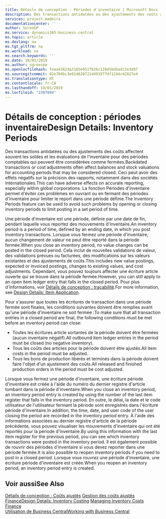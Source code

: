 ```yaml
---
title: Détails de conception - Périodes d'inventaire | Microsoft Docs
description: Des transactions antidatées ou des ajustements des coûts affectent souvent les soldes et les évaluations de l'inventaire pour des périodes comptables qui peuvent être considérées comme fermées. Ceci peut avoir des effets négatifs sur la précision des rapports, notamment dans des sociétés internationales. La fonction Périodes d'inventaire permet d'éviter ces problèmes en ouvrant ou en fermant des périodes d'inventaire pour limiter le report dans une période définie.
services: project-madeira
documentationcenter: ''
author: SorenGP
ms.service: dynamics365-business-central
ms.topic: article
ms.devlang: na
ms.tgt_pltfrm: na
ms.workload: na
ms.search.keywords: ''
ms.date: 10/01/2019
ms.author: sgroespe
ms.openlocfilehash: feaa4362da3165e951fb2bc12845bdbadc2e3d97
ms.sourcegitcommit: 02e704bc3e01d62072144919774f1244c42827e4
ms.translationtype: HT
ms.contentlocale: fr-CA
ms.lasthandoff: 10/01/2019
ms.locfileid: "2307094"
---
```

# <a name="design-details-inventory-periods"></a><span data-ttu-id="0e30e-105">Détails de conception : périodes inventaire</span><span class="sxs-lookup"><span data-stu-id="0e30e-105">Design Details: Inventory Periods</span></span>
<span data-ttu-id="0e30e-106">Des transactions antidatées ou des ajustements des coûts affectent souvent les soldes et les évaluations de l'inventaire pour des périodes comptables qui peuvent être considérées comme fermées.</span><span class="sxs-lookup"><span data-stu-id="0e30e-106">Backdated transactions or cost adjustments often affect balances and stock valuations for accounting periods that may be considered closed.</span></span> <span data-ttu-id="0e30e-107">Ceci peut avoir des effets négatifs sur la précision des rapports, notamment dans des sociétés internationales.</span><span class="sxs-lookup"><span data-stu-id="0e30e-107">This can have adverse effects on accurate reporting, especially within global corporations.</span></span> <span data-ttu-id="0e30e-108">La fonction Périodes d'inventaire permet d'éviter ces problèmes en ouvrant ou en fermant des périodes d'inventaire pour limiter le report dans une période définie.</span><span class="sxs-lookup"><span data-stu-id="0e30e-108">The Inventory Periods feature can be used to avoid such problems by opening or closing inventory periods to limit posting in a set period of time.</span></span>  

 <span data-ttu-id="0e30e-109">Une période d'inventaire est une période, définie par une date de fin, pendant laquelle vous reportez des mouvements d'inventaire.</span><span class="sxs-lookup"><span data-stu-id="0e30e-109">An inventory period is a period of time, defined by an ending date, in which you post inventory transactions.</span></span> <span data-ttu-id="0e30e-110">Lorsque vous fermez une période d'inventaire, aucun changement de valeur ne peut être reporté dans la période fermée.</span><span class="sxs-lookup"><span data-stu-id="0e30e-110">When you close an inventory period, no value changes can be posted in the closed period.</span></span> <span data-ttu-id="0e30e-111">Cela inclut de nouvelles validations de valeur, des validations prévues ou facturées, des modifications sur les valeurs existantes et des ajustements de coûts.</span><span class="sxs-lookup"><span data-stu-id="0e30e-111">This includes new value postings, expected or invoiced postings, changes to existing values, and cost adjustments.</span></span> <span data-ttu-id="0e30e-112">Cependant, vous pouvez toujours affecter une écriture article ouverte qui se trouve dans la période fermée.</span><span class="sxs-lookup"><span data-stu-id="0e30e-112">However, you can still apply to an open item ledger entry that falls in the closed period.</span></span> <span data-ttu-id="0e30e-113">Pour plus d'informations, voir [Détails de conception : traçabilité](design-details-item-application.md).</span><span class="sxs-lookup"><span data-stu-id="0e30e-113">For more information, see [Design Details: Item Application](design-details-item-application.md).</span></span>  

 <span data-ttu-id="0e30e-114">Pour s'assurer que toutes les écritures de transaction dans une période fermée sont finales, les conditions suivantes doivent être remplies avant qu'une période d'inventaire ne soit fermée :</span><span class="sxs-lookup"><span data-stu-id="0e30e-114">To make sure that all transaction entries in a closed period are final, the following conditions must be met before an inventory period can close:</span></span>  

-   <span data-ttu-id="0e30e-115">Toutes les écritures article sortantes de la période doivent être fermées (aucun inventaire négatif).</span><span class="sxs-lookup"><span data-stu-id="0e30e-115">All outbound item ledger entries in the period must be closed (no negative inventory).</span></span>  
-   <span data-ttu-id="0e30e-116">Tous les coûts des articles pour la période doivent être ajustés.</span><span class="sxs-lookup"><span data-stu-id="0e30e-116">All item costs in the period must be adjusted.</span></span>  
-   <span data-ttu-id="0e30e-117">Tous les bons de production libérés et terminés dans la période doivent faire l'objet d'un ajustement des coûts.</span><span class="sxs-lookup"><span data-stu-id="0e30e-117">All released and finished production orders in the period must be cost adjusted.</span></span>  

 <span data-ttu-id="0e30e-118">Lorsque vous fermez une période d'inventaire, une écriture période d'inventaire est créée à l'aide du numéro du dernier registre d'article tombant dans la période d'inventaire.</span><span class="sxs-lookup"><span data-stu-id="0e30e-118">When you close an inventory period, an inventory period entry is created by using the number of the last item register that falls in the inventory period.</span></span> <span data-ttu-id="0e30e-119">En outre, le délai, la date et le code utilisateur de l'utilisateur fermant la période sont enregistrés dans l'écriture période d'inventaire.</span><span class="sxs-lookup"><span data-stu-id="0e30e-119">In addition, the time, date, and user code of the user closing the period are recorded in the inventory period entry.</span></span> <span data-ttu-id="0e30e-120">À l'aide des informations associées au dernier registre d'article de la période précédente, vous pouvez visualiser les mouvements d'inventaire qui ont été reportés pour la période d'inventaire.</span><span class="sxs-lookup"><span data-stu-id="0e30e-120">By using this information with the last item register for the previous period, you can see which inventory transactions were posted in the inventory period.</span></span> <span data-ttu-id="0e30e-121">Il est également possible de rouvrir des périodes d'inventaire si vous devez reporter dans une période fermée.</span><span class="sxs-lookup"><span data-stu-id="0e30e-121">It is also possible to reopen inventory periods if you need to post in a closed period.</span></span> <span data-ttu-id="0e30e-122">Lorsque vous rouvrez une période d'inventaire, une écriture période d'inventaire est créée.</span><span class="sxs-lookup"><span data-stu-id="0e30e-122">When you reopen an inventory period, an inventory period entry is created.</span></span>  

## <a name="see-also"></a><span data-ttu-id="0e30e-123">Voir aussi</span><span class="sxs-lookup"><span data-stu-id="0e30e-123">See Also</span></span>  
 <span data-ttu-id="0e30e-124">[Détails de conception : Coûts ajustés](design-details-inventory-costing.md) [Gestion des coûts ajustés](finance-manage-inventory-costs.md) [Finance](finance.md)</span><span class="sxs-lookup"><span data-stu-id="0e30e-124">[Design Details: Inventory Costing](design-details-inventory-costing.md) [Managing Inventory Costs](finance-manage-inventory-costs.md) [Finance](finance.md)</span></span>  
 [<span data-ttu-id="0e30e-125">Utilisation de Business Central</span><span class="sxs-lookup"><span data-stu-id="0e30e-125">Working with Business Central</span></span>](ui-work-product.md)

